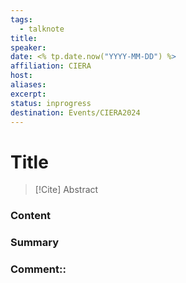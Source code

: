 ```yaml
---
tags:
  - talknote
title: 
speaker: 
date: <% tp.date.now("YYYY-MM-DD") %>
affiliation: CIERA
host: 
aliases: 
excerpt: 
status: inprogress
destination: Events/CIERA2024
---
```

# Title

> [!Cite] Abstract
> 

### Content

### Summary  

### Comment:: 
